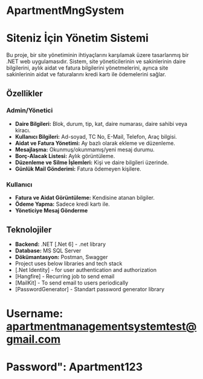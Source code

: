 # ApartmentMngSystem

# Siteniz İçin Yönetim Sistemi

Bu proje, bir site yönetiminin ihtiyaçlarını karşılamak üzere tasarlanmış bir .NET web uygulamasıdır. Sistem, site yöneticilerinin ve sakinlerinin daire bilgilerini, aylık aidat ve fatura bilgilerini yönetmelerini, ayrıca site sakinlerinin aidat ve faturalarını kredi kartı ile ödemelerini sağlar.

## Özellikler

### Admin/Yönetici
- **Daire Bilgileri:** Blok, durum, tip, kat, daire numarası, daire sahibi veya kiracı.
- **Kullanıcı Bilgileri:** Ad-soyad, TC No, E-Mail, Telefon, Araç bilgisi.
- **Aidat ve Fatura Yönetimi:** Ay bazlı olarak ekleme ve düzenleme.
- **Mesajlaşma:** Okunmuş/okunmamış/yeni mesaj durumu.
- **Borç-Alacak Listesi:** Aylık görüntüleme.
- **Düzenleme ve Silme İşlemleri:** Kişi ve daire bilgileri üzerinde.
- **Günlük Mail Gönderimi:** Fatura ödemeyen kişilere.

### Kullanıcı
- **Fatura ve Aidat Görüntüleme:** Kendisine atanan bilgiler.
- **Ödeme Yapma:** Sadece kredi kartı ile.
- **Yöneticiye Mesaj Gönderme**

## Teknolojiler
- **Backend:** .NET [.Net 6] - .net library
- **Database:** MS SQL Server
- **Dökümantasyon:** Postman, Swagger
- Project uses below libraries and tech stack
- [.Net Identity] - for user authentication and authorization
- [Hangfire] - Recurring job to send email
- [MailKit] - To send email to users periodically
- [PasswordGenerator] - Standart password generator library

# Username: apartmentmanagementsystemtest@gmail.com
# Password": Apartment123
